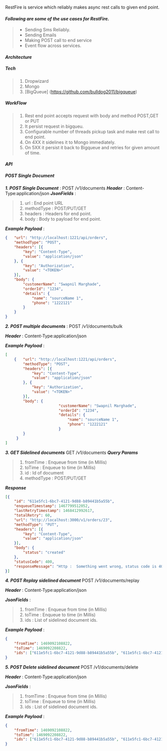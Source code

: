 RestFire is service which reliably makes async rest calls to given end point. 

#### ***Following are some of the use cases for RestFire.*** ####

> * Sending Sms Reliably.
> * Sending Emails
> * Making POST call to end service
> * Event flow across services. 


#### ***Architecture*** ####

##### ***Tech*** #####
> 1. Dropwizard
> 2. Mongo
> 3. [BigQueue] (https://github.com/bulldog2011/bigqueue)
 
##### ***WorkFlow*** #####

> 1. Rest end point accepts request with body and method POST,GET or PUT
> 2. It persist request in bigqueu.  
> 3. Configurable number of threads pickup task and make rest call to end point.
> 4. On 4XX it sidelines it to Mongo immediately. 
> 5. On 5XX it persist it back to Bigqueue and retries for given amount of time.

#### ***API*** ####

##### ***POST Single Document*** #####

***1. POST Single Document*** : POST  /v1/documents
***Header*** : Content-Type:application/json
***JsonFields*** :
>1. url : End point URL
>2. methodType : POST/PUT/GET
>3. headers : Headers for end point.
>4. body : Body to payload for end point.

***Example Payload*** :
 
```json
{	"url": "http://localhost:1221/api/orders",
	"methodType": "POST",
	"headers": [{
		"key": "Content-Type",
		"value": "application/json"
	}, {
		"key": "Authorization",
		"value": "<TOKEN>"
	}],
	"body": {
		"customerName": "Swapnil Marghade",
		"orderId": "1234",
		"details": {
			"name": "sourceName 1",
			"phone": "1222121"
		}
	}
}
```

***2. POST multiple documents*** : POST /v1/documents/bulk

***Header*** : Content-Type:application/json

***Example Payload*** :
 
```json
[
    {	"url": "http://localhost:1221/api/orders",
        "methodType": "POST",
        "headers": [{
            "key": "Content-Type",
            "value": "application/json"
        }, {
            "key": "Authorization",
            "value": "<TOKEN>"
        }],
        "body": {
                		"customerName": "Swapnil Marghade",
                		"orderId": "1234",
                		"details": {
                			"name": "sourceName 1",
                			"phone": "1222121"
                		}
        }
     }
]
```

***3. GET Sidelined documents*** GET /v1/documents
***Query Params***
>1. fromTime : Enqueue from time (in Millis)
>2. toTime : Enqueue to time (in Millis)
>3. id : Id of document 
>4. methodType : POST/PUT/GET

***Response***
```json
[{
	"id": "611e5fc1-6bc7-4121-9d88-b89441b5a55b",
	"enqueueTimestamp": 1467799512052,
	"lastRetryTimestamp": 1468412992617,
	"totalRetry": 60,
	"url": "http://localhost:3000/v1/orders/23",
	"methodType": "PUT",
	"headers": [{
		"key": "Content-Type",
		"value": "application/json"
	}],
	"body": {
		"status": "created"
	},
	"statusCode": 400,
	"responseMessage": "Http :  Something went wrong, status code is 400 With response : {\"statusCode\":400,\"error\":\"Bad Request\",\"message\":\"Cannot read property 'customerId' of null\",\"details\":null}"
}]
```

***4. POST Replay sidelined document*** POST /v1/documents/replay

***Header*** : Content-Type:application/json

***JsonFields*** :
>1. fromTime : Enqueue from time (in Millis)
>2. toTime : Enqueue to time (in Millis)
>3. ids : List of sidelined document ids.
 
***Example Payload*** :
```json
{
	"fromTime": 1469092108822,
	"toTime": 1469092208822,
	"ids": ["611e5fc1-6bc7-4121-9d88-b89441b5a55b", "611e5fc1-6bc7-4121-9d88-b89441b512b"]
}
```

***5. POST Delete sidelined document*** POST /v1/documents/delete

***Header*** : Content-Type:application/json

***JsonFields*** :
>1. fromTime : Enqueue from time (in Millis)
>2. toTime : Enqueue to time (in Millis)
>3. ids : List of sidelined document ids.
 
***Example Payload*** :
```json
{
	"fromTime": 1469092108822,
	"toTime": 1469092208822,
	"ids": ["611e5fc1-6bc7-4121-9d88-b89441b5a55b", "611e5fc1-6bc7-4121-9d88-b89441b512b"]
}
```